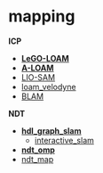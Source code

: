 # mapping

**ICP**
- [**LeGO-LOAM**](https://github.com/RobustFieldAutonomyLab/LeGO-LOAM)
- [**A-LOAM**](https://github.com/HKUST-Aerial-Robotics/A-LOAM)
- [LIO-SAM](https://github.com/TixiaoShan/LIO-SAM)
- [loam_velodyne](https://github.com/laboshinl/loam_velodyne)
- [BLAM](https://github.com/erik-nelson/blam)

**NDT**
- [**hdl_graph_slam**](https://github.com/koide3/hdl_graph_slam)
  - [interactive_slam](https://github.com/SMRT-AIST/interactive_slam)
- [**ndt_omp**](https://github.com/koide3/ndt_omp)
- [ndt_map](https://github.com/jyakaranda/ndt_map)
